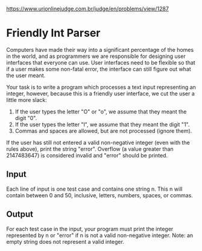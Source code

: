 https://www.urionlinejudge.com.br/judge/en/problems/view/1287

# Friendly Int Parser

Computers have made their way into a significant percentage of the homes in the
world, and as programmers we are responsible for designing user interfaces that
everyone can use. User interfaces need to be flexible so that if a user makes
some non-fatal error, the interface can still figure out what the user meant.

Your task is to write a program which processes a text input representing an
integer, however, because this is a friendly user interface, we cut the user a
little more slack:

1. If the user types the letter "O" or "o", we assume that they meant the digit
"0".
1. If the user types the letter "l", we assume that they meant the digit "1".
1. Commas and spaces are allowed, but are not processed (ignore them).

If the user has still not entered a valid non-negative integer (even with the
rules above), print the string "error". Overflow (a value greater than
2147483647) is considered invalid and "error" should be printed.

## Input

Each line of input is one test case and contains one string n. This n will
contain between 0 and 50, inclusive, letters, numbers, spaces, or commas.

## Output

For each test case in the input, your program must print the integer
represented by n or "error" if n is not a valid non-negative integer.  Note:
an empty string does not represent a valid integer.
